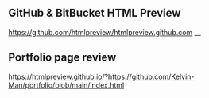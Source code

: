 ## **GitHub & BitBucket HTML Preview**
https://github.com/htmlpreview/htmlpreview.github.com
__
## **Portfolio page review**
https://htmlpreview.github.io/?https://github.com/Kelvin-Man/portfolio/blob/main/index.html

